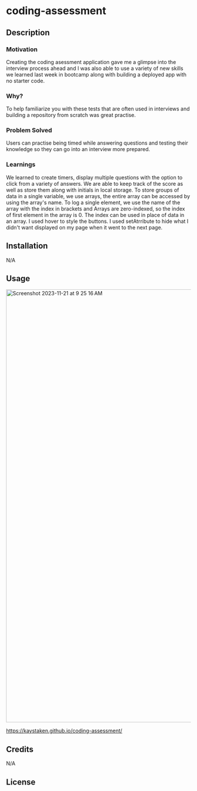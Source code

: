 # coding-assessment


## Description

### Motivation

Creating the coding asessment application gave me a glimpse into the interview process ahead and I was also able to use a variety of new skills we learned last week in bootcamp along with building a deployed app with no starter code.

### Why?

To help familiarize you with these tests that are often used in interviews and building a repository from scratch was great practise.

### Problem Solved

Users can practise being timed while answering questions and testing their knowledge so they can go into an interview more prepared.

### Learnings

We learned to create timers, display multiple questions with the option to click from a variety of answers. We are able to keep track of the score as well as store them along with initials in local storage. To store groups of data in a single variable, we use arrays, the entire array can be accessed by using the array's name. To log a single element, we use the name of the array with the index in brackets and Arrays are zero-indexed, so the index of first element in the array is 0. The index can be used in place of data in an array. I used hover to style the buttons. I used setAtrribute to hide what I didn't want displayed on my page when it went to the next page.

## Installation

N/A

## Usage
 <img width="1178" alt="Screenshot 2023-11-21 at 9 25 16 AM" src="https://github.com/Kaystaken/coding-assessment/assets/148396597/316ca3eb-4df9-4b9a-8124-033000540ac9">

 https://kaystaken.github.io/coding-assessment/

## Credits

N/A

## License
